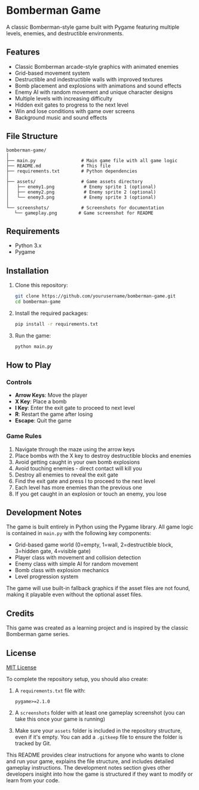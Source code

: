 
# Bomberman Game

A classic Bomberman-style game built with Pygame featuring multiple levels, enemies, and destructible environments.



## Features

- Classic Bomberman arcade-style graphics with animated enemies
- Grid-based movement system
- Destructible and indestructible walls with improved textures
- Bomb placement and explosions with animations and sound effects
- Enemy AI with random movement and unique character designs
- Multiple levels with increasing difficulty
- Hidden exit gates to progress to the next level
- Win and lose conditions with game over screens
- Background music and sound effects

## File Structure

```
bomberman-game/
│
├── main.py                 # Main game file with all game logic
├── README.md               # This file
├── requirements.txt        # Python dependencies
│
├── assets/                 # Game assets directory
│   ├── enemy1.png           # Enemy sprite 1 (optional)
│   ├── enemy2.png           # Enemy sprite 2 (optional)
│   └── enemy3.png           # Enemy sprite 3 (optional)
│
└── screenshots/            # Screenshots for documentation
   └── gameplay.png        # Game screenshot for README
```

## Requirements

- Python 3.x
- Pygame

## Installation

1. Clone this repository:

    ```bash
    git clone https://github.com/yourusername/bomberman-game.git
    cd bomberman-game
    ```

2. Install the required packages:

    ```bash
    pip install -r requirements.txt
    ```

3. Run the game:

    ```bash
    python main.py
    ```

## How to Play

### Controls

- **Arrow Keys**: Move the player
- **X Key**: Place a bomb
- **I Key**: Enter the exit gate to proceed to next level
- **R**: Restart the game after losing
- **Escape**: Quit the game

### Game Rules

1. Navigate through the maze using the arrow keys
2. Place bombs with the X key to destroy destructible blocks and enemies
3. Avoid getting caught in your own bomb explosions
4. Avoid touching enemies - direct contact will kill you
5. Destroy all enemies to reveal the exit gate
6. Find the exit gate and press I to proceed to the next level
7. Each level has more enemies than the previous one
8. If you get caught in an explosion or touch an enemy, you lose

## Development Notes

The game is built entirely in Python using the Pygame library. All game logic is contained in `main.py` with the following key components:

- Grid-based game world (0=empty, 1=wall, 2=destructible block, 3=hidden gate, 4=visible gate)
- Player class with movement and collision detection
- Enemy class with simple AI for random movement
- Bomb class with explosion mechanics
- Level progression system

The game will use built-in fallback graphics if the asset files are not found, making it playable even without the optional asset files.

## Credits

This game was created as a learning project and is inspired by the classic Bomberman game series.

## License

[MIT License](LICENSE)

To complete the repository setup, you should also create:

1. A `requirements.txt` file with:
    ```
    pygame>=2.1.0
    ```

2. A `screenshots` folder with at least one gameplay screenshot (you can take this once your game is running)

3. Make sure your `assets` folder is included in the repository structure, even if it's empty. You can add a `.gitkeep` file to ensure the folder is tracked by Git.

This README provides clear instructions for anyone who wants to clone and run your game, explains the file structure, and includes detailed gameplay instructions. The development notes section gives other developers insight into how the game is structured if they want to modify or learn from your code.
